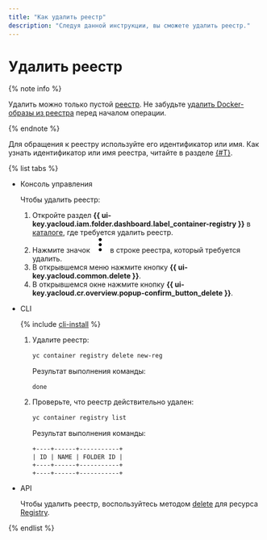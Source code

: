 ```yaml
---
title: "Как удалить реестр"
description: "Следуя данной инструкции, вы сможете удалить реестр."
---
```


# Удалить реестр

{% note info %}

Удалить можно только пустой [реестр](../../concepts/registry.md). Не забудьте [удалить Docker-образы из реестра](../docker-image/docker-image-delete.md) перед началом операции.

{% endnote %}

Для обращения к реестру используйте его идентификатор или имя. Как узнать идентификатор или имя реестра, читайте в разделе [{#T}](registry-list.md).

{% list tabs %}

- Консоль управления

  Чтобы удалить реестр:
  1. Откройте раздел **{{ ui-key.yacloud.iam.folder.dashboard.label_container-registry }}** в [каталоге](../../../resource-manager/concepts/resources-hierarchy.md#folder), где требуется удалить реестр.
  1. Нажмите значок ![image](../../../_assets/console-icons/ellipsis-vertical.svg) в строке реестра, который требуется удалить.
  1. В открывшемся меню нажмите кнопку **{{ ui-key.yacloud.common.delete }}**.
  1. В открывшемся окне нажмите кнопку **{{ ui-key.yacloud.cr.overview.popup-confirm_button_delete }}**.

- CLI

  {% include [cli-install](../../../_includes/cli-install.md) %}

  1. Удалите реестр:

     ```bash
     yc container registry delete new-reg
     ```

     Результат выполнения команды:

     ```text
     done
     ```

  1. Проверьте, что реестр действительно удален:

     ```bash
     yc container registry list
     ```

     Результат выполнения команды:

     ```text
     +----+------+-----------+
     | ID | NAME | FOLDER ID |
     +----+------+-----------+
     +----+------+-----------+
     ```

- API

  Чтобы удалить реестр, воспользуйтесь методом [delete](../../api-ref/Registry/delete.md) для ресурса [Registry](../../api-ref/Registry/).

{% endlist %}